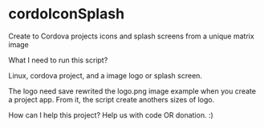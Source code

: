 # cordoIconSplash
Create to Cordova projects icons and splash screens from a unique matrix image


What I need to run this script?

Linux, cordova project, and a image logo or splash screen.

The logo need save rewrited the logo.png image example when you create a project app.
From it, the script create anothers sizes of logo.

How can I help this project?
Help us with code OR donation. :)
